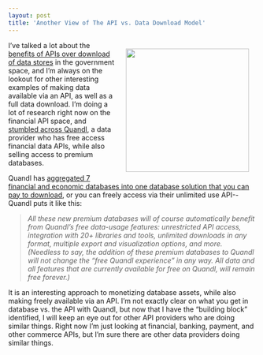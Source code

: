 ```yaml
---
layout: post
title: 'Another View of The API vs. Data Download Model'
---
```

<p><a href="http://quandl.com/"><img style="padding: 15px;" src="https://s3.amazonaws.com/kinlane-productions/api-evangelist/quandl/quandl-logo.png" alt="" width="250" align="right" /></a></p>
<p>I&rsquo;ve talked a lot about the <a href="http://apievangelist.com/2013/07/19/providing-full-data-download-vs-api/">benefits of APIs over download of data stores</a> in the government space, and I&rsquo;m always on the lookout for other interesting examples of making data available via an API, as well as a full data download. I&rsquo;m doing a lot of research right now on the financial API space, and <a href="http://blog.quandl.com/blog/quandls-first-premium-databases/">stumbled across Quandl</a>, a data provider who has free access financial data APIs, while also selling access to premium databases.</p>
<p>Quandl has <a href="http://blog.quandl.com/blog/quandls-first-premium-databases/">aggregated 7 financial and economic databases into one database solution that you can pay to download</a>, or you can freely access via their unlimited use API--Quandl puts it like this:</p>
<blockquote><em>All these new premium databases will of course automatically benefit from Quandl&rsquo;s free data-usage features: unrestricted API access, integration with 20+ libraries and tools, unlimited downloads in any format, multiple export and visualization options, and more. (Needless to say, the addition of these premium databases to Quandl will not change the &ldquo;free Quandl experience&rdquo; in any way. All data and all features that are currently available for free on Quandl, will remain free forever.)</em></blockquote>
<p>It is an interesting approach to monetizing database assets, while also making freely available via an API. I&rsquo;m not exactly clear on what you get in database vs. the API with Quandl, but now that I have the &ldquo;building block&rdquo; identified, I will keep an eye out for other API providers who are doing similar things. Right now I&rsquo;m just looking at financial, banking, payment, and other commerce APIs, but I&rsquo;m sure there are other data providers doing similar things.</p>